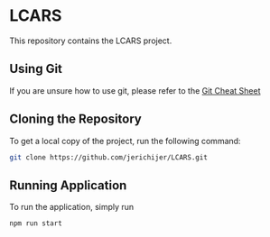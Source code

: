 # LCARS

This repository contains the LCARS project.

## Using Git

If you are unsure how to use git, please refer to the [Git Cheat Sheet](gitCheat.txt)

## Cloning the Repository

To get a local copy of the project, run the following command:

```bash
git clone https://github.com/jerichijer/LCARS.git
```
## Running Application

To run the application, simply run

```bash
npm run start
```
